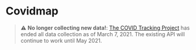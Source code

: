 # Covidmap

> :warning: **No longer collecting new data!**: [The COVID Tracking Project](https://covidtracking.com/data/api) has ended all data collection as of March 7, 2021. The existing API will continue to work until May 2021.
